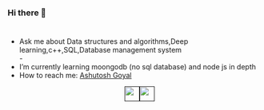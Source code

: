 ### Hi there 👋

<!--
**ashutoshgoy/ashutoshgoy** is a ✨ _special_ ✨ repository because its `README.md` (this file) appears on your GitHub profile.

Here are some ideas to get you started:

- 🔭 I’m currently working on ...
- 🌱 I’m currently learning ...
- 👯 I’m looking to collaborate on ...
- 🤔 I’m looking for help with ...
- 💬 Ask me about ...
- 📫 How to reach me: ...
- 😄 Pronouns: ...
- ⚡ Fun fact: ...
-->

<h1 align="center",Hii I am Ashutosh Goyal 👋></h1>
 <ul>
 <li>Ask me about <string>Data structures and algorithms,Deep learning,c++,SQL,Database management system</string></li>
-<li> I’m currently learning <string>moongodb (no sql database)  and node js in depth</string></li>
<li> How to reach me: <a href="https://www.linkedin.com/in/ashutosh-goyal-989442150/" target="_blank">Ashutosh Goyal</a></li>


<p align="center">
<a href=""https://www.linkedin.com/in/ashutosh-goyal-989442150/" target="_blank"><img src="https://cdn.jsdelivr.net/npm/simple-icons@4.13.0/icons/linkedin.svg" height="30" width="30></a>
  &nbsp;&nbsp;&nbsp;&nbsp;
 
  
<a href=https://www.facebook.com/ashutosh.goyal.5494 target="_blank"><img src="https://cdn.jsdelivr.net/npm/simple-icons@4.13.0/icons/facebook.svg" height="30" width="30"></a>
  </p>
